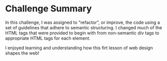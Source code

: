 # Challenge Summary

In this challenge, I was assigned to "refactor", or improve, the code using a set of guidelines that adhere to semantic structuring. I changed much of the HTML tags that were provided to begin with from non-semantic div tags to appropriate HTML tags for each element.

I enjoyed learning and understanding how this firt lesson of web design shapes the web!
